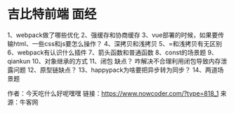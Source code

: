 # 吉比特前端 面经

1、webpack做了哪些优化
2、强缓存和协商缓存
3、vue部署的时候，如果要传输html、一些css和js要怎么操作？
4、深拷贝和浅拷贝
5、=和浅拷贝有无区别
6、webpack有认识什么插件
7、箭头函数和普通函数
8、const的场景题
9、qiankun
10、对象继承的方式
11、闭包 缺点？ 咋解决不合理利用闭包导致内存泄露问题
12、原型链缺点？
13、happypack为啥要把异步转为同步？
14、两道场景题



作者：今天吃什么好呢嘿嘿
链接：https://www.nowcoder.com/?type=818_1
来源：牛客网
